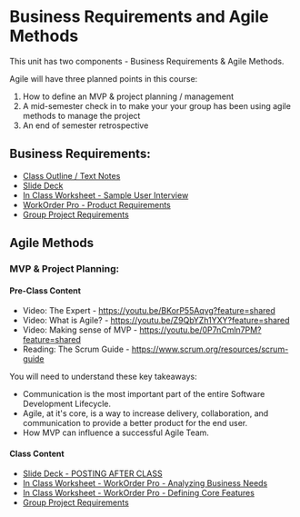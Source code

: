 # Business Requirements and Agile Methods

This unit has two components - Business Requirements & Agile Methods.  

Agile will have three planned points in this course:
1. How to define an MVP & project planning / management
2. A mid-semester check in to make your your group has been using agile methods to manage the project
3. An end of semester retrospective

## Business Requirements:
- [Class Outline / Text Notes](BusinessReq-ClassOutline.md)
- [Slide Deck](BusinessReqs-Slides.pdf)
- [In Class Worksheet - Sample User Interview](BusinessReqs-InClassWorksheet.md)
- [WorkOrder Pro - Product Requirements](WorkOrderPro-ProductRequirementsDocument.md)
- [Group Project Requirements](ProjectUpdate-BusinessReq.md)

## Agile Methods

### MVP & Project Planning:

#### Pre-Class Content

- Video: The Expert - https://youtu.be/BKorP55Aqvg?feature=shared
- Video: What is Agile? - https://youtu.be/Z9QbYZh1YXY?feature=shared
- Video: Making sense of MVP - https://youtu.be/0P7nCmln7PM?feature=shared
- Reading: The Scrum Guide - https://www.scrum.org/resources/scrum-guide


You will need to understand these key takeaways:
- Communication is the most important part of the entire Software Development Lifecycle. 
- Agile, at it's core, is a way to increase delivery, collaboration, and communication to provide a better product for the end user.
- How MVP can influence a successful Agile Team.

#### Class Content

- [Slide Deck - POSTING AFTER CLASS](Agile-MVPProjectPlanning-Slides.pdf)
- [In Class Worksheet - WorkOrder Pro - Analyzing Business Needs](Agile-BusinessNeeds-InClassWorksheet.md)
- [In Class Worksheet - WorkOrder Pro - Defining Core Features](Agile-CoreFeatures-InClassWorksheet.md)
- [Group Project Requirements](ProjectUpdate-Agile-MVPProjectPlan.md)



